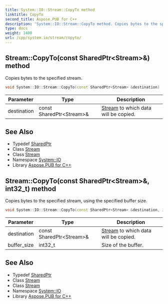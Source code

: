 ```yaml
---
title: System::IO::Stream::CopyTo method
linktitle: CopyTo
second_title: Aspose.PUB for C++
description: 'System::IO::Stream::CopyTo method. Copies bytes to the specified stream in C++.'
type: docs
weight: 1400
url: /cpp/system.io/stream/copyto/
---
```

## Stream::CopyTo(const SharedPtr\<Stream\>\&) method


Copies bytes to the specified stream.

```cpp
void System::IO::Stream::CopyTo(const SharedPtr<Stream> &destination)
```


| Parameter | Type | Description |
| --- | --- | --- |
| destination | const SharedPtr\<Stream\>\& | [Stream](../) to which data will be copied. |

## See Also

* Typedef [SharedPtr](../../../system/sharedptr/)
* Class [Stream](../)
* Class [Stream](../)
* Namespace [System::IO](../../)
* Library [Aspose.PUB for C++](../../../)
## Stream::CopyTo(const SharedPtr\<Stream\>\&, int32_t) method


Copies bytes to the specified stream, using the specified buffer size.

```cpp
void System::IO::Stream::CopyTo(const SharedPtr<Stream> &destination, int32_t buffer_size)
```


| Parameter | Type | Description |
| --- | --- | --- |
| destination | const SharedPtr\<Stream\>\& | [Stream](../) to which data will be copied. |
| buffer_size | int32_t | Size of the buffer. |

## See Also

* Typedef [SharedPtr](../../../system/sharedptr/)
* Class [Stream](../)
* Class [Stream](../)
* Namespace [System::IO](../../)
* Library [Aspose.PUB for C++](../../../)
